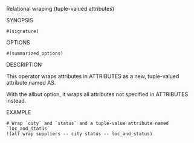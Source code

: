 
Relational wraping (tuple-valued attributes)

SYNOPSIS

    #(signature)

OPTIONS

    #(summarized_options)

DESCRIPTION

This operator wraps attributes in ATTRIBUTES as a new, tuple-valued attribute 
named AS.

With the allbut option, it wraps all attributes not specified in ATTRIBUTES 
instead.

EXAMPLE

    # Wrap `city` and `status` and a tuple-value attribute named `loc_and_status` 
    !(alf wrap suppliers -- city status -- loc_and_status)

